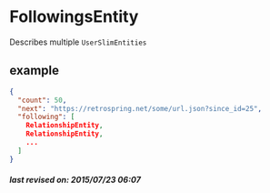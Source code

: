 # FollowingsEntity

Describes multiple `UserSlimEntities`

## example

```json
{
  "count": 50,
  "next": "https://retrospring.net/some/url.json?since_id=25",
  "following": [
    RelationshipEntity,
    RelationshipEntity,
    ...
  ]
}
```

##### last revised on: 2015/07/23 06:07

